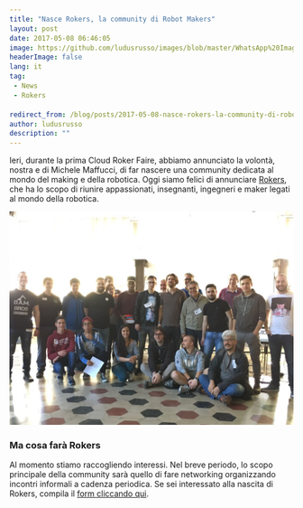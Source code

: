 ```yaml
---
title: "Nasce Rokers, la community di Robot Makers"
layout: post
date: 2017-05-08 06:46:05
image: https://github.com/ludusrusso/images/blob/master/WhatsApp%20Image%202017-05-08%20at%2007.49.12.jpeg?raw=true
headerImage: false
lang: it
tag:
 - News
 - Rokers

redirect_from: /blog/posts/2017-05-08-nasce-rokers-la-community-di-robot-makers
author: ludusrusso
description: ""
---
```


Ieri, durante la prima Cloud Roker Faire, abbiamo annunciato la volontà, nostra e di Michele Maffucci, di far nascere una community dedicata al mondo del making e della robotica. Oggi siamo felici di annunciare [Rokers](http://www.rokers.io), che ha lo scopo di riunire appassionati, insegnanti, ingegneri e maker legati al mondo della robotica.

![I primi Rokers](https://github.com/ludusrusso/images/blob/master/WhatsApp%20Image%202017-05-08%20at%2007.49.12.jpeg?raw=true)

### Ma cosa farà Rokers

Al momento stiamo raccogliendo interessi. Nel breve periodo, lo scopo principale della community sarà quello di fare networking organizzando incontri informali a cadenza periodica. Se sei interessato alla nascita di Rokers, compila il [form cliccando qui](https://docs.google.com/forms/d/e/1FAIpQLSdacsFXWljnXINhFau6-zZgNw94zj0sfapZpmC0Xd5YJ02gbw/viewform?usp=sf_link).

